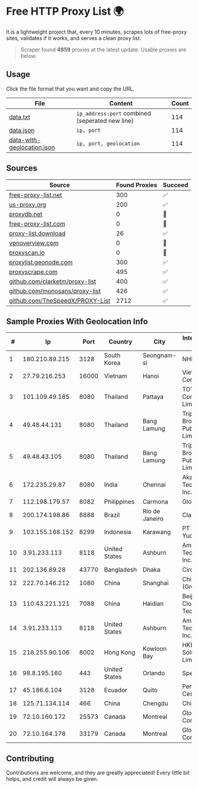 
# Free HTTP Proxy List 🌍

It is a lightweight project that, every 10 minutes, scrapes lots of free-proxy sites, validates if it works, and serves a clean proxy list.


> Scraper found **4859** proxies at the latest update. Usable proxies are below.

## Usage

Click the file format that you want and copy the URL.


|File|Content|Count|
|----|-------|-----|
|[data.txt](https://raw.githubusercontent.com/themiralay/Proxy-List-World/master/data.txt)|`ip_address:port` combined (seperated new line)|114|
|[data.json](https://raw.githubusercontent.com/themiralay/Proxy-List-World/master/data.json)|`ip, port`|114|
|[data-with-geolocation.json](https://raw.githubusercontent.com/themiralay/Proxy-List-World/master/data-with-geolocation.json)|`ip, port, geolocation`|114|

## Sources

|Source|Found Proxies|Succeed|
|------|-------------|-------|
|[free-proxy-list.net](https://free-proxy-list.net)|300|✅|
|[us-proxy.org](https://www.us-proxy.org)|200|✅|
|[proxydb.net](http://proxydb.net)|0|🚫|
|[free-proxy-list.com](https://free-proxy-list.com/?page=&port=&type%5B%5D=http&type%5B%5D=https&up_time=0&search=Search)|0|🚫|
|[proxy-list.download](https://www.proxy-list.download/HTTP)|26|✅|
|[vpnoverview.com](https://vpnoverview.com/privacy/anonymous-browsing/free-proxy-servers)|0|🚫|
|[proxyscan.io](https://www.proxyscan.io)|0|🚫|
|[proxylist.geonode.com](https://proxylist.geonode.com/api/proxy-list?limit=300&page=1&sort_by=lastChecked&sort_type=desc&protocols=http,https)|300|✅|
|[proxyscrape.com](https://api.proxyscrape.com/v2/?request=displayproxies&protocol=http&timeout=10000&country=all&ssl=all&anonymity=all)|495|✅|
|[github.com/clarketm/proxy-list](https://raw.githubusercontent.com/clarketm/proxy-list/master/proxy-list-raw.txt)|400|✅|
|[github.com/monosans/proxy-list](https://raw.githubusercontent.com/monosans/proxy-list/main/proxies/http.txt)|426|✅|
|[github.com/TheSpeedX/PROXY-List](https://raw.githubusercontent.com/TheSpeedX/PROXY-List/master/http.txt)|2712|✅|


## Sample Proxies With Geolocation Info

|#|Ip|Port|Country|City|Internet Service Provider|
|-|--|----|-------|----|-------------------------|
|1|180.210.89.215|3128|South Korea|Seongnam-si|NHNCLOUD|
|2|27.79.216.253|16000|Vietnam|Hanoi|Viettel Corporation|
|3|101.109.49.185|8080|Thailand|Pattaya|TOT Public Company Limited|
|4|49.48.44.131|8080|Thailand|Bang Lamung|Triple T Broadband Public Company Limited|
|5|49.48.43.105|8080|Thailand|Bang Lamung|Triple T Broadband Public Company Limited|
|6|172.235.29.87|8080|India|Chennai|Akamai Technologies, Inc.|
|7|112.198.179.57|8082|Philippines|Carmona|Globe Telecom|
|8|200.174.198.86|8888|Brazil|Rio de Janeiro|Claro S.A|
|9|103.155.168.152|8299|Indonesia|Karawang|PT Arozak Bima Yudho Sangkara|
|10|3.91.233.113|8118|United States|Ashburn|Amazon Technologies Inc.|
|11|202.136.89.28|43770|Bangladesh|Dhaka|Circle Network|
|12|222.70.146.212|1080|China|Shanghai|China Telecom (Group)|
|13|110.43.221.121|7088|China|Haidian|Beijing Kingsoft Cloud Internet Technology Co|
|14|3.91.233.113|8118|United States|Ashburn|Amazon Technologies Inc.|
|15|218.255.90.106|8002|Hong Kong|Kowloon Bay|HKBN Enterprise Solutions HK Limited|
|16|98.8.195.160|443|United States|Orlando|Spectrum|
|17|45.186.6.104|3128|Ecuador|Quito|Perez Tito Julio Cesar|
|18|125.71.134.114|466|China|Chengdu|Chinanet|
|19|72.10.160.172|25573|Canada|Montreal|GloboTech Communications|
|20|72.10.164.178|33179|Canada|Montreal|GloboTech Communications|



## Contributing

Contributions are welcome, and they are greatly appreciated! Every
little bit helps, and credit will always be given.

